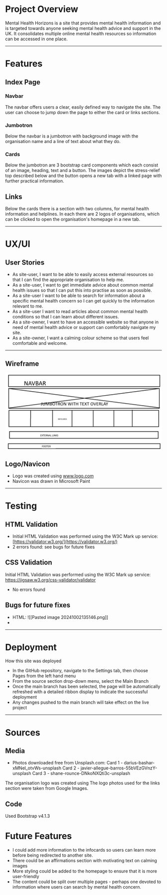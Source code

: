 # Project Overview

Mental Health Horizons is a site that provides mental health information and is targeted towards anyone seeking mental health advice and support in the UK. It consolidates multiple online mental health resources so information can be accessed in one place.

- - - -
# Features #

## Index Page
### Navbar
The navbar offers users a clear, easily defined way to navigate the site. The user can choose to jump down the page to either the card or links sections. 

### Jumbotron
Below the navbar is a jumbotron with background image with the organisation name and a line of text about what they do.

### Cards
Below the jumbotron are 3 bootstrap card components which each consist of an image, heading, text and a button. The images depict the stress-relief top described below and the button opens a new tab with a linked page with further practical information.


## Links
Below the cards there is a section with two columns, for mental health information and helplines. In each there are 2 logos of organisations, which can be clicked to open the organisation's homepage in a new tab. 

- - - -
# UX/UI #

 ## User Stories
   -  As site-user, I want to be able to easily access external resources so that I can find the appropriate organisation to help me.
- As a site-user, I want to get immediate advice about common mental health issues so that I can put this into practise as soon as possible.
- As a site-user I want to be able to search for information about a specific mental health concern so I can get quickly to the information relevant to me.
- As a site-user I want to read articles about common mental health conditions so that I can learn about different issues.
- As a site-owner, I want to have an accessible website so that anyone in need of mental health advice or support can comfortably navigate my site.
- As a site-owner, I want a calming colour scheme so that users feel comfortable and welcome.
- - - -
 
 ## Wireframe
<img src="assets/images/Wireframe.png"> 


 ## Logo/Navicon

- Logo was created using www.logo.com
- Navicon was drawn in Microsoft Paint
- - - -
# Testing #

## HTML Validation
- Initial HTML Validation was performed using the W3C Mark up service: [https://validator.w3.org/](https://validator.w3.org/)
- 2 errors found: see bugs for future fixes
  
## CSS Validation
Initial HTML Validation was performed using the W3C Mark up service: https://jigsaw.w3.org/css-validator/validator

- No errors found


## Bugs for future fixes

- HTML: ![[Pasted image 20241002135146.png]]
- 

- - -
# Deployment #

How this site was deployed

- In the GitHub repository, navigate to the Settings tab, then choose Pages from the left hand menu 
- From the source section drop-down menu, select the Main Branch
- Once the main branch has been selected, the page will be automatically refreshed with a detailed ribbon display to indicate the successful deployment
- Any changes pushed to the main branch will take effect on the live project


- - - -
# Sources #

## Media

 - Photos downloaded free from Unsplash.com:
Card 1 - darius-bashar-xMNel_otvWs-unsplash
Card 2 - javier-allegue-barros-55bVEzGVnzY-unsplash
Card 3 - shane-rounce-DNkoNXQti3c-unsplash

The organisation logo was created using 
The logo photos used for the links section were taken from Google Images.

## Code

Used Bootstrap v4.1.3

# Future Features #
- I could add more information to the infocards so users can learn more before being redirected to another site.
- There could be an affirmations section with motivating text on calming images
- More styling could be added to the homepage to ensure that it is more user-friendly
- The content could be split over multiple pages - perhaps one devoted to information where users can search by mental health concern.

